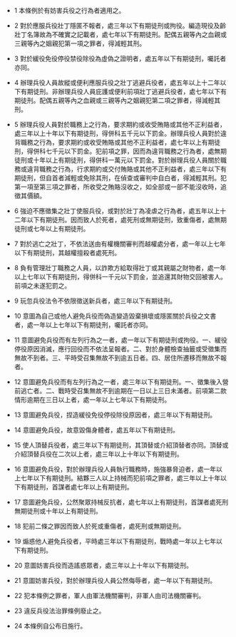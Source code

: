 * 1 本條例於有妨害兵役之行為者適用之。

* 2 對於應服兵役壯丁隱匿不報者，處三年以下有期徒刑或拘役。編造現役及齡壯丁名簿故為不確實之記載者，處七年以下有期徒刑。配偶五親等內之血親或三親等內之姻親犯第一項之罪者，得減輕其刑。

* 3 對於緩役免役停役禁役除役為虛偽之證明者，處五年以下有期徒刑，囑託者亦同。

* 4 辦理兵役人員故縱或便利應服兵役之壯丁逃避兵役者，處五年以上十二年以下有期徒刑。非辦理兵役人員庇護或便利前項壯丁逃避兵役者，處七年以下有期徒刑。配偶五親等內之血親或三親等內之姻親犯第二項之罪者，得減輕其刑。

* 5 辦理兵役人員對於職務上之行為，要求期約或收受賄賂或其他不正利益者，處三年以上十年以下有期徒刑，得併科五千元以下罰金。辦理兵役人員對於違背職務之行為，要求期約或收受賄賂或其他不正利益者，處七年以上有期徒刑，得併科七千元以下罰金。犯前項之罪，因而為違背職務之行為者，處無期徒刑或十年以上有期徒刑，得併科一萬元以下罰金。對於辦理兵役人員關於職務或違背職務之行為，行求期約或交付賄賂或其他不正利益者，處三年以下有期徒刑，但自首者減輕或免除其刑，在偵查或審判中自白者，得減輕其刑。犯第一項至第三項之罪者，所收受之賄賂沒收之，如全部或一部不能沒收時，追徵其價額。

* 6 強迫不應徵集之壯丁使服兵役，或對於壯丁為凌虐之行為者，處五年以上十二年以下有期徒刑。因而致人於死者，處死刑或無期徒刑，致重傷者，處無期徒刑或七年以上有期徒刑。

* 7 對於逃亡之壯丁，不依法送由有權機關審判而越權處分者，處一年以上七年以下有期徒刑，其越權擅殺者處死刑。

* 8 負有管理壯丁職務之人員，以詐欺方給取得壯丁或其親屬之財物者，處一年以上七年以下有期徒刑，得併科一千元以下罰金，並追還其財物交回被害人。前項之未遂犯罰之。

* 9 玩忽兵役法令不依限徵送新兵者，處三年以下有期徒刑。

* 10 意圖為自己或他人避免兵役而偽造變造毀棄損壞或隱匿關於兵役之文書者，處一年以上七年以下有期徒刑，囑託者亦同。

* 11 意圖避免兵役而有左列行為之一者，處一年以下有期徒刑或拘役。一、緩役停役原因消滅，應行回役而不依法呈報者。二、對於身體檢查抽籤或受徵集而無故不到者。三、平時受召集無故不到逾五日者。四、居住所遷移而無故不報者。

* 12 意圖避免兵役而有左列行為之一者，處三年以下有期徒刑。一、徵集後入營前逃亡者。二、戰時受召集無故不到逾期在一日以上三日未滿者。前項第二款情形逾期在三日以上者，處一年以上七年以下有期徒刑。

* 13 意圖避免兵役，捏造緩役免役停役除役原因者，處三年以下有期徒刑。

* 14 意圖避免兵役，故意毀傷身體者，處五年以下有期徒刑。

* 15 使人頂替兵役者，處三年以下有期徒刑，其頂替或介紹頂替者亦同。頂替或介紹頂替兵役在二次以上者，處三年以上十年以下有期徒刑。

* 16 意圖避免兵役，對於辦理兵役人員執行職務時，施強暴脅迫者，處一年以上七年以下有期徒刑。結夥三人以上持械而犯前項之罪者，處三年以上十年以下有期徒刑，首謀者處七年以上有期徒刑。

* 17 意圖避免兵役，公然聚眾持械反抗者，處七年以上有期徒刑，首謀者處死刑無期徒刑或十年以上有期徒刑。

* 18 犯前二條之罪因而致人於死或重傷者，處死刑或無期徒刑。

* 19 煽惑他人避免兵役者，平時處三年以下有期徒刑，戰時處一年以上七年以下有期徒刑。

* 20 意圖妨害兵役而造謠惑眾者，處三年以上十年以下有期徒刑。

* 21 意圖妨害兵役，對於辦理兵役人員公然侮辱者，處一年以下有期徒刑。

* 22 犯本條例之罪者，軍人由軍法機關審判，非軍人由司法機關審判。

* 23 違反兵役法治罪條例廢止之。

* 24 本條例自公布日施行。

